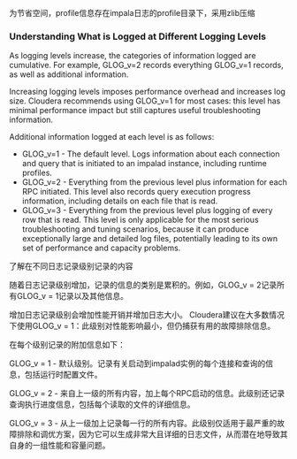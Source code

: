 为节省空间，profile信息存在impala日志的profile目录下，采用zlib压缩

### Understanding What is Logged at Different Logging Levels

As logging levels increase, the categories of information logged are cumulative. For example, GLOG\_v=2 records everything GLOG\_v=1 records, as well as additional information.

Increasing logging levels imposes performance overhead and increases log size. Cloudera recommends using GLOG\_v=1 for most cases: this level has minimal performance impact but still captures useful troubleshooting information.

Additional information logged at each level is as follows:

* GLOG\_v=1 - The default level. Logs information about each connection and query that is initiated to an
  impalad
  instance, including runtime profiles.
* GLOG\_v=2 - Everything from the previous level plus information for each RPC initiated. This level also records query execution progress information, including details on each file that is read.
* GLOG\_v=3 - Everything from the previous level plus logging of every row that is read. This level is only applicable for the most serious troubleshooting and tuning scenarios, because it can produce exceptionally large and detailed log files, potentially leading to its own set of performance and capacity problems.





了解在不同日志记录级别记录的内容

随着日志记录级别增加，记录的信息的类别是累积的。例如，GLOG\_v = 2记录所有GLOG\_v = 1记录以及其他信息。



增加日志记录级别会增加性能开销并增加日志大小。 Cloudera建议在大多数情况下使用GLOG\_v = 1：此级别对性能影响最小，但仍捕获有用的故障排除信息。



在每个级别记录的附加信息如下：



GLOG\_v = 1 - 默认级别。记录有关启动到impalad实例的每个连接和查询的信息，包括运行时配置文件。

GLOG\_v = 2 - 来自上一级的所有内容，加上每个RPC启动的信息。此级别还记录查询执行进度信息，包括每个读取的文件的详细信息。

GLOG\_v = 3 - 从上一级加上记录每一行的所有内容。此级别仅适用于最严重的故障排除和调优方案，因为它可以生成非常大且详细的日志文件，从而潜在地导致其自身的一组性能和容量问题。


